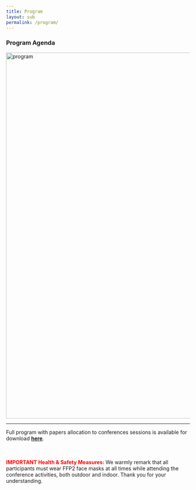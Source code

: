 ```yaml
---
title: Program
layout: sub
permalink: /program/
--- 
```


<h3>Program Agenda</h3>

<img src="/2022/assets/images/program_agenda.png" alt="program" width="1000"/>
<hr/>

Full program with papers allocation to conferences sessions is available for download <a href="/2022/assets/files/program_agenda.pdf" target="_blank"><b><u>here</u></b></a>. 

<br/>
<br/>
	<font color=red><b>IMPORTANT Health & Safety Measures: </b></font> We warmly remark that all participants must wear FFP2 face masks at all times while attending the conference activities, both outdoor and indoor.
	Thank you for your understanding.	
<br/>
<br/>

